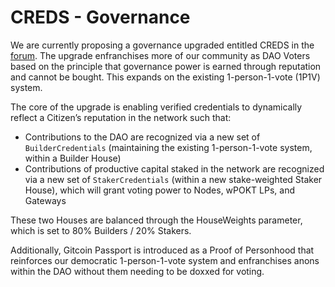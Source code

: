 # CREDS - Governance

We are currently proposing a governance upgraded entitled CREDS in the [forum](https://forum.pokt.network/). The upgrade enfranchises more of our community as DAO Voters based on the principle that governance power is earned through reputation and cannot be bought. This expands on the existing 1-person-1-vote (1P1V) system.



The core of the upgrade is enabling verified credentials to dynamically reflect a Citizen’s reputation in the network such that:

* Contributions to the DAO are recognized via a new set of `BuilderCredentials` (maintaining the existing 1-person-1-vote system, within a Builder House)
* Contributions of productive capital staked in the network are recognized via a new set of `StakerCredentials` (within a new stake-weighted Staker House), which will grant voting power to Nodes, wPOKT LPs, and Gateways

These two Houses are balanced through the HouseWeights parameter, which is set to 80% Builders / 20% Stakers.



Additionally,  Gitcoin Passport is introduced as a Proof of Personhood that reinforces our democratic 1-person-1-vote system and enfranchises anons within the DAO without them needing to be doxxed for voting.&#x20;
